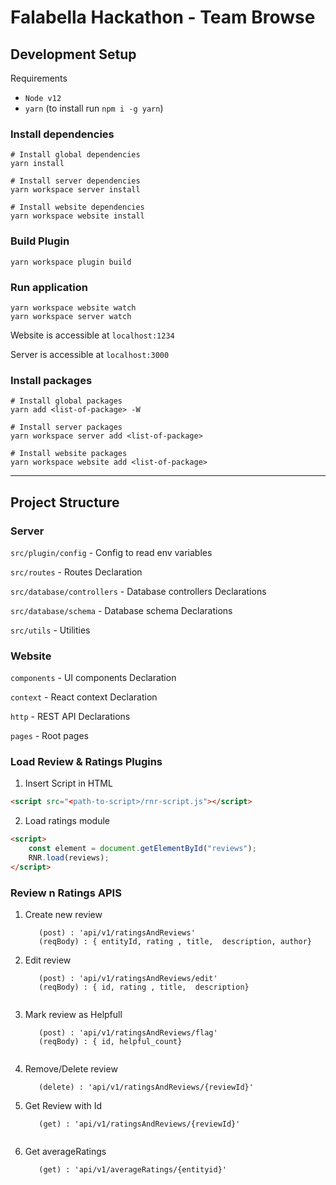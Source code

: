 # Falabella Hackathon - Team Browse

## Development Setup

Requirements

- `Node v12`
- `yarn` (to install run `npm i -g yarn`)

### Install dependencies

```
# Install global dependencies
yarn install

# Install server dependencies
yarn workspace server install

# Install website dependencies
yarn workspace website install
```

### Build Plugin
```
yarn workspace plugin build
```

### Run application

```
yarn workspace website watch
yarn workspace server watch
```

Website is accessible at `localhost:1234`

Server is accessible at `localhost:3000`

### Install packages

```
# Install global packages
yarn add <list-of-package> -W

# Install server packages
yarn workspace server add <list-of-package>

# Install website packages
yarn workspace website add <list-of-package>
```

---

## Project Structure

### Server

`src/plugin/config` - Config to read env variables

`src/routes` - Routes Declaration

`src/database/controllers` - Database controllers Declarations

`src/database/schema` - Database schema Declarations

`src/utils` - Utilities

### Website

`components` - UI components Declaration

`context` - React context Declaration

`http` - REST API Declarations

`pages` - Root pages



### Load Review & Ratings Plugins

1. Insert Script in HTML
```html
<script src="<path-to-script>/rnr-script.js"></script>
```

2. Load ratings module
```html
<script>
    const element = document.getElementById("reviews");
    RNR.load(reviews);
</script>
```


### Review n Ratings APIS

1. Create new review
   
   ```
      (post) : 'api/v1/ratingsAndReviews'
      (reqBody) : { entityId, rating , title,  description, author}

   ```

2. Edit review
   
   ```
      (post) : 'api/v1/ratingsAndReviews/edit'
      (reqBody) : { id, rating , title,  description}
      
   ```

3. Mark review as Helpfull
   
   ```
      (post) : 'api/v1/ratingsAndReviews/flag'
      (reqBody) : { id, helpful_count}
      
   ```

4. Remove/Delete review
   
   ```
      (delete) : 'api/v1/ratingsAndReviews/{reviewId}'
   ```

5. Get Review with Id
   
   ```
      (get) : 'api/v1/ratingsAndReviews/{reviewId}'
      
   ```

6. Get averageRatings
   
   ```
      (get) : 'api/v1/averageRatings/{entityid}'
      
   ```

